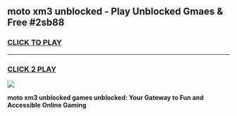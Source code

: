 
## moto xm3 unblocked - Play Unblocked Gmaes & Free #2sb88
<h3>
<a href="https://news.freeplayer.one?title=moto_xm3_unblocked&ref=26F">CLICK TO PLAY</a></h3>
<hr>

<h3>
<a href="https://news.freeplayer.one?title=moto_xm3_unblocked&ref=26F">CLICK 2 PLAY</a>
  
</h3>

<a href="https://news.freeplayer.one?title=moto_xm3_unblocked&ref=26F/"><img src="https://clearcache.store/games.png"></a>


**moto xm3 unblocked games unblocked: Your Gateway to Fun and Accessible Online Gaming**
